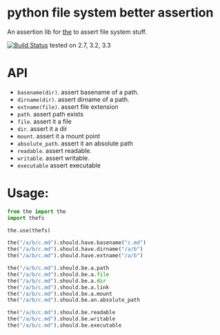 # python file system better assertion

An assertion lib for [the](http://the-py.github.io/the/) to assert file system stuff.

[![Build Status](https://travis-ci.org/the-py/the-fs.png)](https://travis-ci.org/the-py/the-fs)
tested on 2.7, 3.2, 3.3


# API
* `basename(dir)`. assert basename of a path.
* `dirname(dir)`. assert dirname of a path.
* `extname(file)`. assert file extension
* `path`. assert path exists
* `file`. assert it a file
* `dir`. assert it a dir
* `mount`. assert it a mount point
* `absolute_path`. assert it an absolute path
* `readable`. assert readable.
* `writable`. assert writable.
* `executable` assert executable

# Usage:
```python
from the import the
import thefs

the.use(thefs)

the("/a/b/c.md").should.have.basename("c.md")
the("/a/b/c.md").should.have.dirname("/a/b")
the("/a/b/c.md").should.have.extname("/a/b")

the("/a/b/c.md").should.be.a.path
the("/a/b/c.md").should.be.a.file
the("/a/b/c.md").should.be.a.dir
the("/a/b/c.md").should.be.a.link
the("/a/b/c.md").should.be.a.mount
the("/a/b/c.md").should.be.an.absolute_path

the("/a/b/c.md").should.be.readable
the("/a/b/c.md").should.be.writable
the("/a/b/c.md").should.be.executable
```
